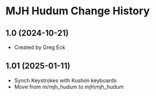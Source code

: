 MJH Hudum Change History
====================

1.0 (2024-10-21)
----------------
* Created by Greg Eck

1.01 (2025-01-11)
----------------
* Synch Keystrokes with Kushim keyboards
* Move from m/mjh_hudum to mjh\mjh_hudum